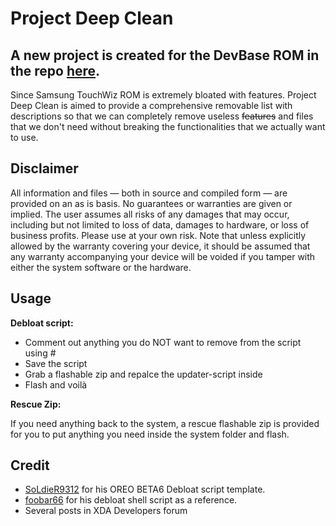 # Project Deep Clean
A new project is created for the DevBase ROM in the repo [here](https://github.com/ycsin/DevBase-OneUI-Lite).
------------
Since Samsung TouchWiz ROM is extremely bloated with features. Project Deep Clean is aimed to provide a comprehensive removable list with descriptions so that we can completely remove useless ~~features~~ and files that we don't need without breaking the functionalities that we actually want to use.

## Disclaimer
All information and files — both in source and compiled form — are provided on an as is basis. No guarantees or warranties are given or implied. The user assumes all risks of any damages that may occur, including but not limited to loss of data, damages to hardware, or loss of business profits. Please use at your own risk. Note that unless explicitly allowed by the warranty covering your device, it should be assumed that any warranty accompanying your device will be voided if you tamper with either the system software or the hardware.

## Usage
**Debloat script:**
- Comment out anything you do NOT want to remove from the script using #
- Save the script
- Grab a flashable zip and repalce the updater-script inside
- Flash and voilà

**Rescue Zip:**

If you need anything back to the system, a rescue flashable zip is provided for you to put anything you need inside the system folder and flash.

## Credit
- [SoLdieR9312](https://forum.xda-developers.com/member.php?u=4860093 "SoLdieR9312") for his OREO BETA6 Debloat script template.
- [foobar66](https://forum.xda-developers.com/member.php?u=3463514 "foobar66") for his debloat shell script as a reference.
- Several posts in XDA Developers forum

